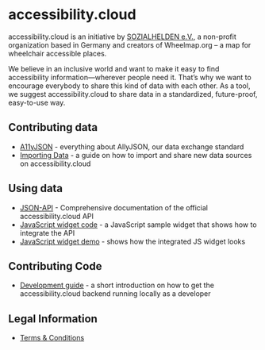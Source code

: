 # accessibility.cloud

accessibility.cloud is an initiative by [SOZIALHELDEN e.V.](https://www.sozialhelden.de), a non-profit organization based in Germany and creators of Wheelmap.org – a map for wheelchair accessible places.

We believe in an inclusive world and want to make it easy to find accessibility information—wherever people need it. That’s why we want to encourage everybody to share this kind of data with each other. As a tool, we suggest accessibility.cloud to share data in a standardized, future-proof, easy-to-use way.

## Contributing data

- [A11yJSON](https://sozialhelden.github.io/ac-format/attributes.html) - everything about AllyJSON, our data exchange standard
- [Importing Data](docs/importing-data.md) - a guide on how to import and share new data sources on accessibility.cloud

## Using data

- [JSON-API](docs/json-api.md) - Comprehensive documentation of the official accessibility.cloud API
- [JavaScript widget code](https://github.com/sozialhelden/accessibility-cloud-js) - a JavaScript sample widget that shows how to integrate the API
- [JavaScript widget demo](https://sozialhelden.github.io/accessibility-cloud-js/) - shows how the integrated JS widget looks

## Contributing Code

- [Development guide](docs/development.md) - a short introduction on how to get the accessibility.cloud backend running locally as a developer

## Legal Information

- [Terms & Conditions](docs/terms-for-signup.md)
